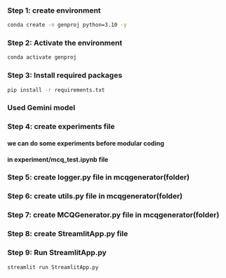 
### Step 1: create environment
```bash
conda create -n genproj python=3.10 -y
```

### Step 2: Activate the environment
```bash
conda activate genproj
```

### Step 3: Install required packages
```bash
pip install -r requirements.txt 
```

### Used Gemini model

### Step 4: create experiments file 
#### we can do some experiments before modular coding 
#### in experiment/mcq_test.ipynb file 

### Step 5: create logger.py file in mcqgenerator(folder)

### Step 6: create utils.py file in mcqgenerator(folder)

### Step 7: create MCQGenerator.py file in mcqgenerator(folder)

### Step 8: create StreamlitApp.py file 

### Step 9: Run StreamlitApp.py
```bash
streamlit run StreamlitApp.py
```